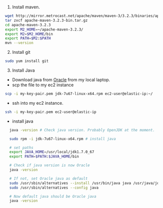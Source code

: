 1. Install maven.
```sh
wget http://mirror.metrocast.net/apache/maven/maven-3/3.2.3/binaries/apache-maven-3.2.3-bin.tar.gz
tar zxcf apache-maven-3.2.3-bin.tar.gz
cd apache-maven-3.2.3
export M2_HOME=~/apache-maven-3.2.3/
export M2=$M2_HOME/bin
export PATH=$M2:$PATH
mvn --version
```
2. Install git
```sh
sudo yum install git
```
3. Install Java
  - Download java from [Oracle](http://www.oracle.com/technetwork/java/javase/downloads/index.html) from my local laptop.
  - scp the file to my ec2 instance
  ```sh
  scp -i my-key-pair.pem jdk-7u67-linux-x64.rpm ec2-user@elastic-ip:~/
  ```
  - ssh into my ec2 instance.
  ```sh
  ssh -i my-key-pair.pem ec2-user@elastic-ip
  ```
  - install java
  ```sh
    java -version # Check java version. Probably OpenJDK at the moment.

    sudo rpm -i jdk-7u67-linux-x64.rpm # install java

    # set paths
    export JAVA_HOME=/usr/local/jdk1.7.0_67
    export PATH=$PATH:$JAVA_HOME/bin

    # Check if java version is now Oracle
    java -version

    # If not, set Oracle java as default
    sudo /usr/sbin/alternatives --install /usr/bin/java java /usr/java/jdk1.7.0_01/bin/java 20000
    sudo /usr/sbin/alternatives --config java

    # Now default java should be Oracle java
    java -version
  ```
